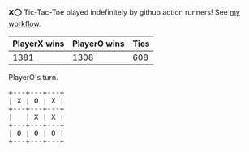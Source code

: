 :x::o: Tic-Tac-Toe played indefinitely by github action runners! See [my workflow](.github/workflows/play.yaml).

|PlayerX wins|PlayerO wins|Ties|
|-|-|-|
|1381|1308|608|

PlayerO's turn.

<pre>
+---+---+---+
| X | O | X |
+---+---+---+
|   | X | X |
+---+---+---+
| O | O | O |
+---+---+---+
</pre>